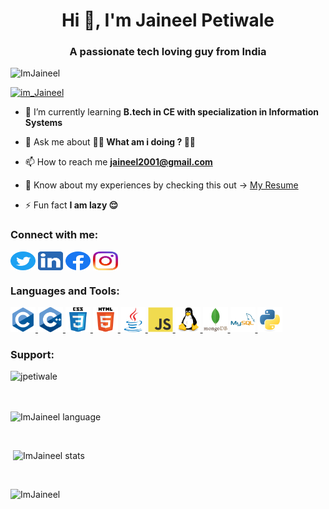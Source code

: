 <h1 align="center">Hi 👋, I'm Jaineel Petiwale</h1>
<!--<img align="center" src="" alt="ImJaineel DP" />-->
<h3 align="center">A passionate tech loving guy from India</h3>

<p align=""> <img src="https://komarev.com/ghpvc/?username=ImJaineel&label=Profile%20views&color=0e75b6&style=flat" alt="ImJaineel" /> </p>

<p align=""> <a href="https://twitter.com/im_Jaineel" target="blank"><img src="https://img.shields.io/twitter/follow/im_Jaineel?logo=twitter&style=for-the-badge" alt="im_Jaineel" /></a> </p>

- 🌱 I’m currently learning **B.tech in CE with specialization in Information Systems**

<!-- - 👨‍💻 All of my projects are available at [student.jpincredibles.cf](student.jpincredibles.cf) -->

- 💬 Ask me about **🤷‍♂️ What am i doing ? 🤷‍♂️**

- 📫 How to reach me **jaineel2001@gmail.com**

- 📄 Know about my experiences by checking this out -> [My Resume](https://drive.google.com/file/d/1kAe-Rt1gXpyaPl9gztiGY1xQ7YL7hYOB/view?usp=sharing)
<!-- - 📄 Know about my experiences [www.jpincredibles.cf/my_resume.html](www.jpincredibles.cf/my_resume.html) -->

- ⚡ Fun fact **I am lazy 😌**

<h3 align="left">Connect with me:</h3>
<p align="left">
<a href="https://twitter.com/Im_Jaineel" target="blank"><img align="center" src="https://github.com/ImJaineel/ImJaineel/blob/main/Logo/twitter.svg" alt="ImJaineel" height="30" width="40" /></a>
<a href="https://linkedin.com/in/JaineelPetiwale" target="blank"><img align="center" src="https://github.com/ImJaineel/ImJaineel/blob/main/Logo/Linkedin.svg" alt="ImJaineel" height="30" width="40" /></a>
<a href="https://www.facebook.com/imjaineelpetiwale/" target="blank"><img align="center" src="https://github.com/ImJaineel/ImJaineel/blob/main/Logo/Facebook.svg" alt="ImJaineel" height="30" width="40" /></a>
<a href="https://instagram.com/jaineel_jp" target="blank"><img align="center" src="https://github.com/ImJaineel/ImJaineel/blob/main/Logo/Instagram.svg" alt="jaineel_jp" height="30" width="40" /></a>
</p>

<h3 align="left">Languages and Tools:</h3>
<p align="left"> <a href="#" target="_blank"> <img src="https://raw.githubusercontent.com/devicons/devicon/master/icons/c/c-original.svg" alt="c" width="40" height="40"/> </a> 
<a href="#" target="_blank"> <img src="https://raw.githubusercontent.com/devicons/devicon/master/icons/cplusplus/cplusplus-original.svg" alt="cplusplus" width="40" height="40"/> </a> 
<a href="#" target="_blank"> <img src="https://raw.githubusercontent.com/devicons/devicon/master/icons/css3/css3-original-wordmark.svg" alt="css3" width="40" height="40"/> </a> 
<a href="#" target="_blank"> <img src="https://raw.githubusercontent.com/devicons/devicon/master/icons/html5/html5-original-wordmark.svg" alt="html5" width="40" height="40"/> </a> <a href="https://www.java.com" target="_blank"> <img src="https://raw.githubusercontent.com/devicons/devicon/master/icons/java/java-original.svg" alt="java" width="40" height="40"/> </a> 
<a href="#" target="_blank"> <img src="https://raw.githubusercontent.com/devicons/devicon/master/icons/javascript/javascript-original.svg" alt="javascript" width="40" height="40"/> </a> 
<a href="#" target="_blank"> <img src="https://raw.githubusercontent.com/devicons/devicon/master/icons/linux/linux-original.svg" alt="linux" width="40" height="40"/> </a> 
<a href="#" target="_blank"> <img src="https://raw.githubusercontent.com/devicons/devicon/master/icons/mongodb/mongodb-original-wordmark.svg" alt="mongodb" width="40" height="40"/> </a> 
<a href="#" target="_blank"> <img src="https://raw.githubusercontent.com/devicons/devicon/master/icons/mysql/mysql-original-wordmark.svg" alt="mysql" width="40" height="40"/> </a> 
<a href="#" target="_blank"> <img src="https://raw.githubusercontent.com/devicons/devicon/master/icons/python/python-original.svg" alt="python" width="40" height="40"/> </a> </p>

<h3 align="left">Support:</h3>
<p><a href="https://www.buymeacoffee.com/jpetiwale"> <img align="left" src="https://cdn.buymeacoffee.com/buttons/v2/default-yellow.png" height="50" width="210" alt="jpetiwale" /></a></p><br><br>
<br/>
<p><img src="https://github-readme-stats.vercel.app/api/top-langs?username=ImJaineel&show_icons=true&locale=en&layout=compact" alt="ImJaineel language" /></p>
<br/>
<p>&nbsp;<img src="https://github-readme-stats.vercel.app/api?username=ImJaineel&show_icons=true&locale=en" alt="ImJaineel stats" /></p>
<br/>
<p><img src="https://github-readme-streak-stats.herokuapp.com/?user=ImJaineel&" alt="ImJaineel" /></p>
<br/>
<!--<p><img src="https://github-readme-streak-stats.herokuapp.com/?user=ImJaineel&" alt="ImJaineel git streak" /></p>-->
<br/>